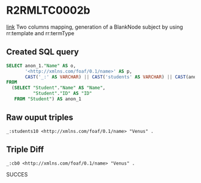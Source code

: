 # R2RMLTC0002b
[link](https://www.w3.org/TR/rdb2rdf-test-cases/#R2RMLTC0002b)
Two columns mapping, generation of a BlankNode subject by using rr:template and rr:termType

## Created SQL query
```sql
SELECT anon_1."Name" AS o,
       '<http://xmlns.com/foaf/0.1/name>' AS p,
       CAST('_:' AS VARCHAR) || CAST('students' AS VARCHAR) || CAST(anon_1."ID" AS VARCHAR) AS s
FROM
  (SELECT "Student"."Name" AS "Name",
          "Student"."ID" AS "ID"
   FROM "Student") AS anon_1
```

## Raw ouput triples
```
_:students10 <http://xmlns.com/foaf/0.1/name> "Venus" .
```

## Triple Diff
```diff
_:cb0 <http://xmlns.com/foaf/0.1/name> "Venus" .
```

SUCCES